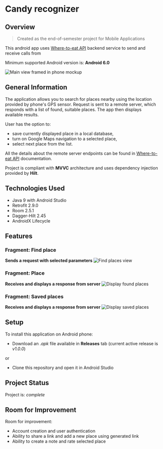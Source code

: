# Candy recognizer 
## Overview
> Created as the end-of-semester project for Mobile Applications

This android app uses [Where-to-eat API](https://github.com/xalpol12/where-to-eat-backend) backend service to send and receive calls from

Minimum supported Android version is: **Android 6.0**

![Main view framed in phone mockup](./readme-scr/pixel_main_view.png)

## General Information
The application allows you to search for places nearby using the location provided by phone's GPS sensor. Request is sent to a remote server, which responds with a list of found, suitable places. The app then displays available results. 

User has the option to:
* save currently displayed place in a local database, 
* turn on Google Maps navigation to a selected place,
* select next place from the list.

All the details about the remote server endpoints can be found in [Where-to-eat API](https://github.com/xalpol12/where-to-eat-backend) documentation.

Project is compliant with **MVVC** architecture and uses dependency injection provided by **Hilt**.


## Technologies Used
- Java 9 with Android Studio
- Retrofit 2.9.0
- Room 2.5.1
- Dagger-Hilt 2.45
- AndroidX Lifecycle


## Features

### Fragment: Find place
**Sends a request with selected parameters**
![Find places view](./readme-scr/find_places.png)

### Fragment: Place
**Receives and displays a response from server**
![Display found places](./readme-scr/place_display.png)

### Fragment: Saved places
**Receives and displays a response from server**
![Display saved places](./readme-scr/saved_places_scr.png)


## Setup
To install this application on Android phone:
* Download an _.apk_ file available in **Releases** tab (current active release is _v1.0.0_)

or
* Clone this repository and open it in Android Studio

## Project Status
Project is: _complete_ 


## Room for Improvement
Room for improvement:
- Account creation and user authentication
- Ability to share a link and add a new place using generated link
- Ability to create a note and rate selected place